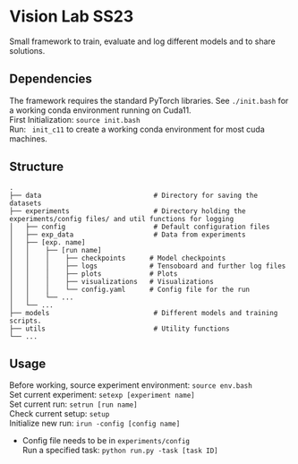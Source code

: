# Vision Lab SS23
Small framework to train, evaluate and log different models and to share solutions.

## Dependencies
The framework requires the standard PyTorch libraries. See `./init.bash` for a working conda environment running on Cuda11. <br />
First Initialization: `source init.bash` <br />
Run: ` init_c11` to create a working conda environment for most cuda machines. <br />

## Structure
    .
    ├── data                            # Directory for saving the datasets
    ├── experiments                     # Directory holding the experiments/config files/ and util functions for logging
    │   ├── config                      # Default configuration files
    │   ├── exp_data                    # Data from experiments
    │   ├── [exp. name]
    │   │    ├── [run name]
    │   │    │    ├── checkpoints      # Model checkpoints
    │   │    │    ├── logs             # Tensoboard and further log files
    │   │    │    ├── plots            # Plots
    │   │    │    ├── visualizations   # Visualizations
    │   │    │    └── config.yaml      # Config file for the run
    │   │    └── ...                   
    │   └── ...
    ├── models                          # Different models and training scripts.
    ├── utils                           # Utility functions
    └── ...


## Usage
Before working, source experiment environment: `source env.bash` <br />
Set current experiment: `setexp [experiment name]` <br />
Set current run: `setrun [run name]` <br />
Check current setup: `setup` <br />
Initialize new run: `irun -config [config name]`
 - Config file needs to be in `experiments/config` <br />
Run a specified task: `python run.py -task [task ID]` <br />